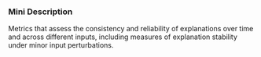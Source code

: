 ### Mini Description

Metrics that assess the consistency and reliability of explanations over time and across different inputs, including measures of explanation stability under minor input perturbations.
